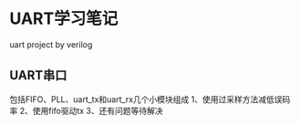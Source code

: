 # UART学习笔记
uart project by verilog

## UART串口
包括FIFO、PLL、uart_tx和uart_rx几个小模块组成
1、使用过采样方法减低误码率
2、使用fifo驱动tx
3、还有问题等待解决
